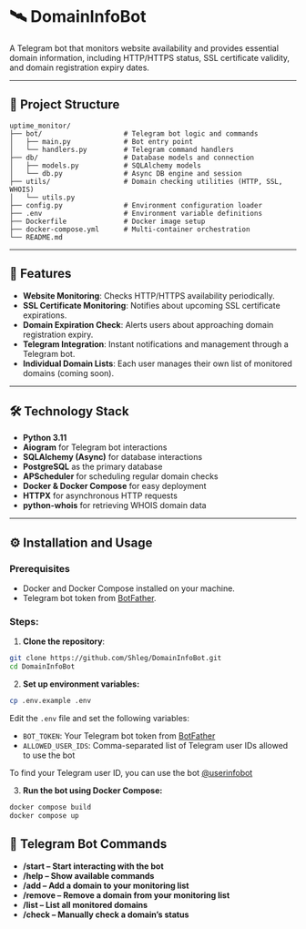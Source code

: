 # 🛰️ DomainInfoBot  

A Telegram bot that monitors website availability and provides essential domain information, including HTTP/HTTPS status, SSL certificate validity, and domain registration expiry dates.

---

## 📁 Project Structure

```
uptime_monitor/
├── bot/                    # Telegram bot logic and commands
│   ├── main.py             # Bot entry point
│   └── handlers.py         # Telegram command handlers
├── db/                     # Database models and connection
│   ├── models.py           # SQLAlchemy models
│   └── db.py               # Async DB engine and session
├── utils/                  # Domain checking utilities (HTTP, SSL, WHOIS)
│   └── utils.py
├── config.py               # Environment configuration loader
├── .env                    # Environment variable definitions
├── Dockerfile              # Docker image setup
├── docker-compose.yml      # Multi-container orchestration
└── README.md
```

---

## 🚀 Features

- **Website Monitoring**: Checks HTTP/HTTPS availability periodically.
- **SSL Certificate Monitoring**: Notifies about upcoming SSL certificate expirations.
- **Domain Expiration Check**: Alerts users about approaching domain registration expiry.
- **Telegram Integration**: Instant notifications and management through a Telegram bot.
- **Individual Domain Lists**: Each user manages their own list of monitored domains (coming soon).

---

## 🛠️ Technology Stack

- **Python 3.11**
- **Aiogram** for Telegram bot interactions
- **SQLAlchemy (Async)** for database interactions
- **PostgreSQL** as the primary database
- **APScheduler** for scheduling regular domain checks
- **Docker & Docker Compose** for easy deployment
- **HTTPX** for asynchronous HTTP requests
- **python-whois** for retrieving WHOIS domain data

---

## ⚙️ Installation and Usage

### Prerequisites

- Docker and Docker Compose installed on your machine.
- Telegram bot token from [BotFather](https://t.me/BotFather).

### Steps:

1. **Clone the repository**:

```bash
git clone https://github.com/Shleg/DomainInfoBot.git
cd DomainInfoBot
```
2. **Set up environment variables:**

```bash
cp .env.example .env
```

Edit the `.env` file and set the following variables:

- `BOT_TOKEN`: Your Telegram bot token from [BotFather](https://t.me/BotFather)
- `ALLOWED_USER_IDS`: Comma-separated list of Telegram user IDs allowed to use the bot

To find your Telegram user ID, you can use the bot [@userinfobot](https://t.me/userinfobot)

3. **Run the bot using Docker Compose:**

```bash
docker compose build
docker compose up
```

## 🤖 Telegram Bot Commands
- **/start – Start interacting with the bot**
- **/help – Show available commands**
- **/add <domain> – Add a domain to your monitoring list**
- **/remove <domain> – Remove a domain from your monitoring list**
- **/list – List all monitored domains**
- **/check <domain> – Manually check a domain’s status**

